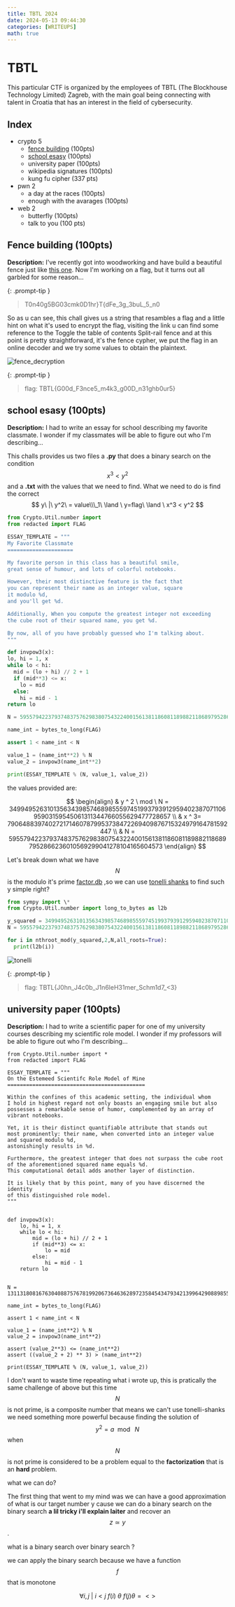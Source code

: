 ```yaml
---
title: TBTL 2024
date: 2024-05-13 09:44:30
categories: [WRITEUPS]
math: true
---
```


# TBTL

This particular CTF is organized by the employees of TBTL (The Blockhouse Technology Limited) Zagreb, with the main goal being connecting with talent in Croatia that has an interest in the field of cybersecurity.

## Index

- crypto 5
  - [fence building](#fence-building-100pts) (100pts)
  - [school esasy](#school-esasy-100pts) (100pts)
  - university paper (100pts)
  - wikipedia signatures (100pts)
  - kung fu cipher (337 pts)
- pwn 2
  - a day at the races (100pts)
  - enough with the avarages (100pts)
- web 2
  - butterfly (100pts)
  - talk to you (100 pts)

## Fence building (100pts)

**Description:** I've recently got into woodworking and have build a beautiful fence just like [this one](https://en.wikipedia.org/wiki/Split-rail_fence).
Now I'm working on a flag, but it turns out all garbled for some reason...

{: .prompt-tip }

> T0n40g5BG03cmk0D1hr}T{dFe_3g_3buL_5_n0

So as u can see, this chall gives us a string that resambles a flag and a little hint on what it's used to encrypt the flag, visiting the link u can find some reference to the Toggle the table of contents
Split-rail fence and at this point is pretty straightforward, it's the fence cypher, we put the flag in an online decoder and we try some values to obtain the plaintext.

![fence_decryption](/assets/img/tbtl2024/fence.png)

{: .prompt-tip }

> flag: TBTL{G00d_F3nce5_m4k3_g00D_n31ghb0ur5}

## school esasy (100pts)

**Description:** I had to write an essay for school describing my favorite classmate. I wonder if my classmates will be able to figure out who I'm describing...

This challs provides us two files a **.py** that does a binary search on the condition $$ x^3 < y^2 $$ and a **.txt** with the values that we need to find.
What we need to do is find the correct $$ y\ |\ y^2\ = value\\\_1\ \land \ y=flag\ \land \ x^3 < y^2 $$

```python
from Crypto.Util.number import
from redacted import FLAG

ESSAY_TEMPLATE = """
My Favorite Classmate
=====================

My favorite person in this class has a beautiful smile,
great sense of humour, and lots of colorful notebooks.

However, their most distinctive feature is the fact that
you can represent their name as an integer value, square
it modulo %d,
and you'll get %d.

Additionally, When you compute the greatest integer not exceeding
the cube root of their squared name, you get %d.

By now, all of you have probably guessed who I'm talking about.
"""

def invpow3(x):
lo, hi = 1, x
while lo < hi:
  mid = (lo + hi) // 2 + 1
  if (mid**3) <= x:
    lo = mid
  else:
    hi = mid - 1
return lo

N = 59557942237937483757629838075432240015613811860811898821186897952866236010569299041278104165604573

name_int = bytes_to_long(FLAG)

assert 1 < name_int < N

value_1 = (name_int**2) % N
value_2 = invpow3(name_int**2)

print(ESSAY_TEMPLATE % (N, value_1, value_2))
```

the values provided are:

$$
\begin{align}
& y ^ 2 \ mod \ N = 34994952631013563439857468985559745199379391295940238707110695903159545061311344766055629477728657 \\
& x ^ 3= 7906488397402721714607879953738472269409876715324979164781592447 \\
& N = 59557942237937483757629838075432240015613811860811898821186897952866236010569299041278104165604573
\end{align}
$$

Let's break down what we have $$ N $$ is the modulo it's prime [factor.db](http://www.factordb.com/) ,so we can use [tonelli shanks](https://en.wikipedia.org/wiki/Tonelli%E2%80%93Shanks_algorithm) to find such y simple right?

```python
from sympy import \*
from Crypto.Util.number import long_to_bytes as l2b

y_squared = 34994952631013563439857468985559745199379391295940238707110695903159545061311344766055629477728657
N = 59557942237937483757629838075432240015613811860811898821186897952866236010569299041278104165604573

for i in nthroot_mod(y_squared,2,N,all_roots=True):
  print(l2b(i))
```

![tonelli](/assets/img/tbtl2024/tonelli.png)

{: .prompt-tip }

> flag: TBTL{J0hn_J4c0b_J1n6leH31mer_Schm1d7\_<3}

## university paper (100pts)

**Description:** I had to write a scientific paper for one of my university courses describing my scientific role model. I wonder if my professors will be able to figure out who I'm describing...

```
from Crypto.Util.number import *
from redacted import FLAG

ESSAY_TEMPLATE = """
On the Estemeed Scientifc Role Model of Mine
============================================

Within the confines of this academic setting, the individual whom
I hold in highest regard not only boasts an engaging smile but also
possesses a remarkable sense of humor, complemented by an array of
vibrant notebooks.

Yet, it is their distinct quantifiable attribute that stands out
most prominently: their name, when converted into an integer value
and squared modulo %d,
astonishingly results in %d.

Furthermore, the greatest integer that does not surpass the cube root
of the aforementioned squared name equals %d.
This computational detail adds another layer of distinction.

It is likely that by this point, many of you have discerned the identity
of this distinguished role model.
"""


def invpow3(x):
    lo, hi = 1, x
    while lo < hi:
        mid = (lo + hi) // 2 + 1
        if (mid**3) <= x:
            lo = mid
        else:
            hi = mid - 1
    return lo


N = 13113180816763040887576781992067364636289723584543479342139964290889855987378109190372819034517913477911738026253141916115785049387269347257060732629562571

name_int = bytes_to_long(FLAG)

assert 1 < name_int < N

value_1 = (name_int**2) % N
value_2 = invpow3(name_int**2)

assert (value_2**3) <= (name_int**2)
assert ((value_2 + 2) ** 3) > (name_int**2)

print(ESSAY_TEMPLATE % (N, value_1, value_2))
```

I don't want to waste time repeating what i wrote up, this is pratically the same challenge of above but this time $$ N $$ is not prime, is a composite number that means we can't use tonelli-shanks we need something more powerful because finding the solution of
$$y^2 = a \mod\ N $$ when $$ N $$ is not prime is considered to be a problem equal to the **factorization** that is an **hard** problem.

what we can do?

The first thing that went to my mind was we can have a good approximation of what is our target number y cause we can do a binary search on the binary search **a lil tricky i'll explain laiter** and recover an $$z \simeq y $$ .

what is a binary search over binary search ?

we can apply the binary search because we have a function $$ f $$ that is monotone

$$ \forall i,j\ | \ i<j \ f(i)\ \theta \ f(j) \theta = < > $$
